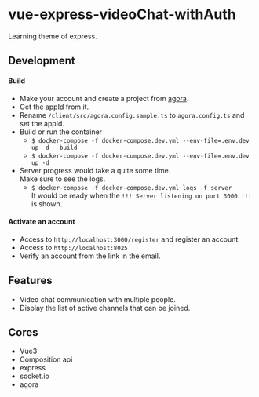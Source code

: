# vue-express-videoChat-withAuth

Learning theme of express.

## Development

#### Build
- Make your account and create a project from [agora](https://www.agora.io).
- Get the appId from it.
- Rename `/client/src/agora.config.sample.ts` to `agora.config.ts` and set the appId.
- Build or run the container
  - `$ docker-compose -f docker-compose.dev.yml --env-file=.env.dev up -d --build`
  - `$ docker-compose -f docker-compose.dev.yml --env-file=.env.dev up -d`
- Server progress would take a quite some time.   
  Make sure to see the logs.
  - `$ docker-compose -f docker-compose.dev.yml logs -f server`   
  It would be ready when the `!!! Server listening on port 3000 !!!` is shown.

#### Activate an account
- Access to `http://localhost:3000/register` and register an account.
- Access to `http://localhost:8025`
- Verify an account from the link in the email.

## Features
- Video chat communication with multiple people.
- Display the list of active channels that can be joined.

## Cores
- Vue3
- Composition api
- express
- socket.io
- agora

